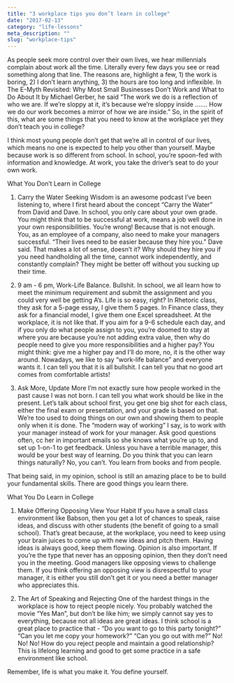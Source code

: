 ```yaml
---
title: "3 workplace tips you don’t learn in college"
date: "2017-02-13"
category: "life-lessons"
meta_description: ""
slug: "workplace-tips"
---
```


As people seek more control over their own lives, we hear millennials complain about work all the time. Literally every few days you see or read something along that line. The reasons are, highlight a few, 1) the work is boring, 2) I don’t learn anything, 3) the hours are too long and inflexible. In The E-Myth Revisited: Why Most Small Businesses Don’t Work and What to Do About It by Michael Gerber, he said “The work we do is a reflection of who we are. If we’re sloppy at it, it’s because we’re sloppy inside ……. How we do our work becomes a mirror of how we are inside.” So, in the spirit of this, what are some things that you need to know at the workplace yet they don’t teach you in college?

I think most young people don’t get that we’re all in control of our lives, which means no one is expected to help you other than yourself. Maybe because work is so different from school. In school, you’re spoon-fed with information and knowledge. At work, you take the driver’s seat to do your own work.

What You Don’t Learn in College
1. Carry the Water
Seeking Wisdom is an awesome podcast I’ve been listening to, where I first heard about the concept “Carry the Water” from David and Dave. In school, you only care about your own grade. You might think that to be successful at work, means a job well done in your own responsibilities. You’re wrong! Because that is not enough. You, as an employee of a company, also need to make your managers successful. “Their lives need to be easier because they hire you.” Dave said. That makes a lot of sense, doesn’t it? Why should they hire you if you need handholding all the time, cannot work independently, and constantly complain? They might be better off without you sucking up their time.

2. 9 am - 6 pm, Work-Life Balance. Bullshit.
In school, we all learn how to meet the minimum requirement and submit the assignment and you could very well be getting A’s. Life is so easy, right? In Rhetoric class, they ask for a 5-page essay, I give them 5 pages. In Finance class, they ask for a financial model, I give them one Excel spreadsheet. At the workplace, it is not like that. If you aim for a 9-6 schedule each day, and if you only do what people assign to you, you’re doomed to stay at where you are because you’re not adding extra value, then why do people need to give you more responsibilities and a higher pay? You might think: give me a higher pay and I’ll do more, no, it is the other way around. Nowadays, we like to say “work-life balance” and everyone wants it. I can tell you that it is all bullshit. I can tell you that no good art comes from comfortable artists!

3. Ask More, Update More
I’m not exactly sure how people worked in the past cause I was not born. I can tell you what work should be like in the present. Let’s talk about school first, you get one big shot for each class, either the final exam or presentation, and your grade is based on that. We’re too used to doing things on our own and showing them to people only when it is done. The “modern way of working” I say, is to work with your manager instead of work for your manager. Ask good questions often, cc her in important emails so she knows what you’re up to, and set up 1-on-1 to get feedback. Unless you have a terrible manager, this would be your best way of learning. Do you think that you can learn things naturally? No, you can’t. You learn from books and from people.

That being said, in my opinion, school is still an amazing place to be to build your fundamental skills. There are good things you learn there.

What You Do Learn in College
1. Make Offering Opposing View Your Habit
If you have a small class environment like Babson, then you get a lot of chances to speak, raise ideas, and discuss with other students (the benefit of going to a small school). That’s great because, at the workplace, you need to keep using your brain juices to come up with new ideas and pitch them. Having ideas is always good, keep them flowing. Opinion is also important. If you’re the type that never has an opposing opinion, then they don’t need you in the meeting. Good managers like opposing views to challenge them. If you think offering an opposing view is disrespectful to your manager, it is either you still don’t get it or you need a better manager who appreciates this.

2. The Art of Speaking and Rejecting
One of the hardest things in the workplace is how to reject people nicely. You probably watched the movie “Yes Man”, but don’t be like him; we simply cannot say yes to everything, because not all ideas are great ideas. I think school is a great place to practice that - “Do you want to go to this party tonight?” “Can you let me copy your homework?” “Can you go out with me?” No! No! No! How do you reject people and maintain a good relationship? This is lifelong learning and good to get some practice in a safe environment like school.

Remember, life is what you make it. You define yourself.